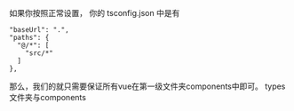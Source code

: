 如果你按照正常设置，
你的 tsconfig.json 中是有

    "baseUrl": ".",
    "paths": {
      "@/*": [
        "src/*"
      ]
    },

那么，我们的就只需要保证所有vue在第一级文件夹components中即可。
types文件夹与components